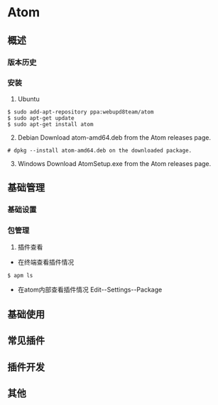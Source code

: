 # Atom

## 概述
### 版本历史

### 安装
1. Ubuntu
```
$ sudo add-apt-repository ppa:webupd8team/atom
$ sudo apt-get update
$ sudo apt-get install atom
```
2. Debian
Download atom-amd64.deb from the Atom releases page.
```
# dpkg --install atom-amd64.deb on the downloaded package.
```
3. Windows
Download AtomSetup.exe from the Atom releases page.


## 基础管理
### 基础设置


### 包管理
1. 插件查看
* 在终端查看插件情况
```
$ apm ls
```
* 在atom内部查看插件情况
Edit--Settings--Package

## 基础使用


## 常见插件


## 插件开发

## 其他


